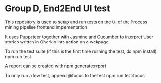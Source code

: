 # Group D, End2End UI test 
This repository is used to setup and run tests on the UI of the Process mining pipeline frontend implementation

It uses Puppeteer together with Jasmine and Cucumber to interpret User stories written in Gherkin into action on a webpage.

To run the test suite 
(if this is the first time running the test, do npm install)
npm run test

A report can be created with 
npm generate:report

To only run a few test, append @focus to the test 
npm run test:focus